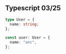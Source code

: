 ## Typescript 03/25

```typescript
type User = {
  name: string;
};

const user: User = {
  name: "anc",
};
```
